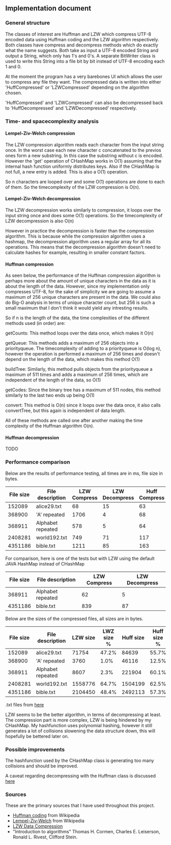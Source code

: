 ## Implementation document

### General structure

The classes of interest are Huffman and LZW which compress UTF-8 encoded data using Huffman coding and the LZW algorithm respectively. 
Both classes have compress and decompress methods which do exactly what the name suggests. Both take as input a UTF-8 encoded String and output
a String, which only has 1's and 0's. A separate BitWriter class is used to write this String into a file bit by bit instead of 
UTF-8 encoding each 1 and 0.

At the moment the program has a very barebones UI which allows the user to compress any file they want. The compressed data is written into either 'HuffCompressed' or 'LZWCompressed' depending on the algorithm chosen.

'HuffCompressed' and 'LZWCompressed' can also be decompressed back to 'HuffDecompressed' and 'LZWDecompressed' respectively.

### Time- and spacecomplexity analysis

#### Lempel-Ziv-Welch compression

The LZW compression algorithm reads each character from the input string once. In the worst case each new character c concatenated to the previos ones
form a new substring. In this case the substring without c is encoded. However the 'get' operation of CHashMap works in O(1) assuming that the internal hash function uniformly distributes keys. Also if the CHashMap is not full, a new entry is added. This is also a O(1) operation.

So n characters are looped over and some O(1) operations are done to each of them. So the timecomplexity of the LZW compression is O(n).

#### Lempel-Ziv-Welch decompression

The LZW decompression works similarly to compression, it loops over the input string once and does some O(1) operations. So the timecomplexity of LZW decompression is also O(n)

However in practice the decompression is faster than the compression algorithm. This is because while the compression algorithm uses a hashmap, the decompression algorithm uses a regular array for all its operations. This means that the decompression algorithm doesn't need to calculate hashes for example, resulting in smaller constant factors.

#### Huffman compression

As seen below, the performance of the Huffman compression algorithm is perhaps more about the amount of unique characters in the data as it is about the
length of the data. However, since my implementation only compresses UTF-8, for the sake of simplicity we are going to assume a maximum of 256 unique characters
are present in the data. We could also do Big-O analysis in terms of unique character count, but 256 is such a small maximum that I don't think it would yield any intresting results.

So if n is the length of the data, the time complexities of the different methods used (in order) are:

getCounts: This method loops over the data once, which makes it O(n)

getQueue: This methods adds a maximum of 256 objects into a priorityqueue. The timecomplexity of adding to a priorityqueue is O(log n), however the operation is performed a maximum of 256 times and doesn't depend on the length of the data, which makes this method O(1)

buildTree: Similarly, this method pulls objects from the priorityqueue a maximum of 511 times and adds a maximum of 256 times, which are independent of the length of the data, so O(1)

getCodes: Since the binary tree has a maximum of 511 nodes, this method similarly to the last two ends up being O(1)

convert: This method is O(n) since it loops over the data once, it also calls convertTree, but this again is independent of data length.

All of these methods are called one after another making the time complexity of the Huffman algorithm O(n). 

#### Huffman decompression

TODO

### Performance comparison

Below are the results of performance testing, all times are in ms, file size in bytes.

| File size | File description | LZW Compress | LZW Decompress | Huff Compress | Huff Decompress |
|-----------|------------------|--------------|----------------|---------------|-----------------|
| 152089    | alice29.txt      | 68           | 15             | 63            | 109             |
| 368900    | 'A' repeated     | 1706         | 4              | 68            | 74              |
| 368911    | Alphabet repeated| 578          | 5              | 64            | 199             |
| 2408281   | world192.txt     | 749          | 71             | 117           | 1094            |
| 4351186   | bible.txt        | 1211         | 85             | 163           | 1645            |

For comparison, here is one of the tests but with LZW using the default JAVA HashMap instead of CHashMap

| File size | File description | LZW Compress | LZW Decompress | 
|-----------|------------------|--------------|----------------|
| 368911    | Alphabet repeated| 62           | 5              | 
| 4351186   | bible.txt        | 839          | 87             |

Below are the sizes of the compressed files, all sizes are in bytes.

| File size | File description | LZW size | LWZ size % | Huff size | Huff size % |
|-----------|------------------|----------|------------|-----------|-------------|
| 152089    | alice29.txt      | 71754    | 47.2%      | 84639     | 55.7%       |
| 368900    | 'A' repeated     | 3760     | 1.0%       | 46116     | 12.5%       |
| 368911    | Alphabet repeated| 8607     | 2.3%       | 221904    | 60.1%       |
| 2408281   | world192.txt     | 1558776  | 64.7%      | 1504199   | 62.5%       |
| 4351186   | bible.txt        | 2104450  | 48.4%      | 2492113   | 57.3%       |


.txt files from [here](https://corpus.canterbury.ac.nz/descriptions/#cantrbry)

LZW seems to be the better algorithm, in terms of decompressing at least. The compression part is more complex, LZW is being hindered by my CHashMap. My hashfunction uses polynomial hashing, however it still generates a lot of collisions slowening the data  structure down, this will hopefully be bettered later on.


### Possible improvements

The hashfunction used by the CHashMap class is generating too many collisions and should be improved.

A caveat regarding decompressing with the Huffman class is discussed [here](https://github.com/Henri0088/File-Compression/blob/main/Documentation/Output.md)

### Sources

These are the primary sources that I have used throughout this project.

* [Huffman coding](https://en.wikipedia.org/wiki/Huffman_coding) from Wikipedia
* [Lempel-Ziv-Welch](https://en.wikipedia.org/wiki/Lempel%E2%80%93Ziv%E2%80%93Welch) from Wikipedia
* [LZW Data Compression](https://www2.cs.duke.edu/csed/curious/compression/lzw.html)
* "Introduction to algorithms" Thomas H. Cormen, Charles E. Leiserson, Ronald L. Rivest, Clifford Stein.
